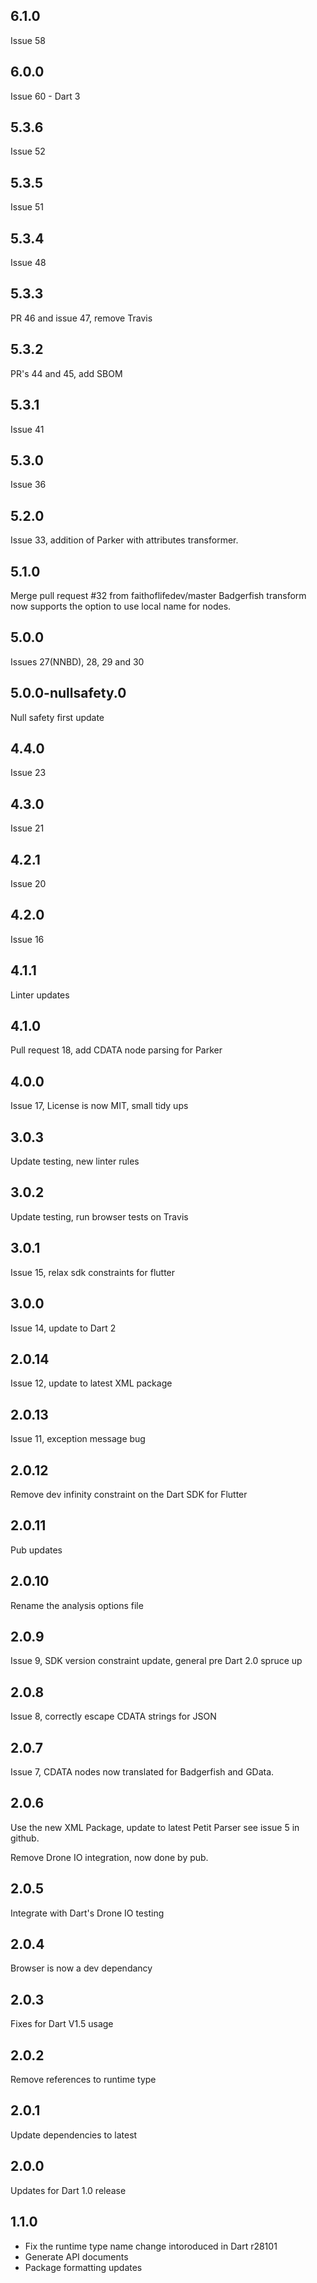 ## 6.1.0
Issue 58

## 6.0.0
Issue 60 - Dart 3

## 5.3.6
Issue 52

## 5.3.5
Issue 51

## 5.3.4 
Issue 48

## 5.3.3
PR 46 and issue 47, remove Travis

## 5.3.2
PR's 44 and 45, add SBOM

## 5.3.1
Issue 41

## 5.3.0
Issue 36

## 5.2.0
Issue 33, addition of Parker with attributes transformer.

## 5.1.0
Merge pull request #32 from faithoflifedev/master
Badgerfish transform now supports the option to use local name for nodes.

## 5.0.0
Issues 27(NNBD), 28, 29 and 30

## 5.0.0-nullsafety.0
Null safety first update

## 4.4.0
Issue 23

## 4.3.0
Issue 21

## 4.2.1
Issue 20

## 4.2.0
Issue 16

## 4.1.1
Linter updates

## 4.1.0
Pull request 18, add CDATA node parsing for Parker

## 4.0.0
Issue 17, License is now MIT, small tidy ups

## 3.0.3
Update testing, new linter rules

## 3.0.2
Update testing, run browser tests on Travis

## 3.0.1
Issue 15, relax sdk constraints for flutter

## 3.0.0
Issue 14, update to Dart 2

## 2.0.14
Issue 12, update to latest XML package

## 2.0.13 
Issue 11, exception message bug

## 2.0.12
Remove dev infinity constraint on the Dart SDK for Flutter

## 2.0.11
Pub updates

## 2.0.10
Rename the analysis options file

## 2.0.9

Issue 9, SDK version constraint update, general
pre Dart 2.0 spruce up

## 2.0.8

Issue 8, correctly escape CDATA strings for JSON

## 2.0.7

Issue 7, CDATA nodes now translated for Badgerfish
and GData.

## 2.0.6

Use the new XML Package, update to latest Petit Parser
see issue 5 in github.

Remove Drone IO integration, now done by pub.

## 2.0.5

Integrate with Dart's Drone IO testing

## 2.0.4

Browser is now a dev dependancy

## 2.0.3

Fixes for Dart V1.5 usage

## 2.0.2

Remove references to runtime type

## 2.0.1

Update dependencies to latest

## 2.0.0

Updates for Dart 1.0 release

## 1.1.0

* Fix the runtime type name change intoroduced in Dart r28101
* Generate API documents
* Package formatting updates
